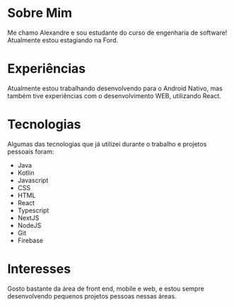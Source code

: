 <h1>Sobre Mim</h1>
<p>Me chamo Alexandre e sou estudante do curso de engenharia de software! Atualmente estou estagiando na Ford.</p>

<h1>Experiências</h1>
<p>Atualmente estou trabalhando desenvolvendo para o Android Nativo, mas também tive experiências com o desenvolvimento WEB, utilizando React.
</p>

<h1>Tecnologias</h1>
<p>Algumas das tecnologias que já utilizei durante o trabalho e projetos pessoais foram:</p>
<ul>
<li>Java</li>
<li>Kotlin</li>
<li>Javascript</li>
<li>CSS</li>
<li>HTML</li>
<li>React</li>
<li>Typescript</li>
<li>NextJS</li>
<li>NodeJS</li>
<li>Git</li>
<li>Firebase</li>
</ul>

<h1>Interesses</h1>
<p>Gosto bastante da área de front end, mobile e web, e estou sempre desenvolvendo pequenos projetos pessoas nessas áreas.
</p>
